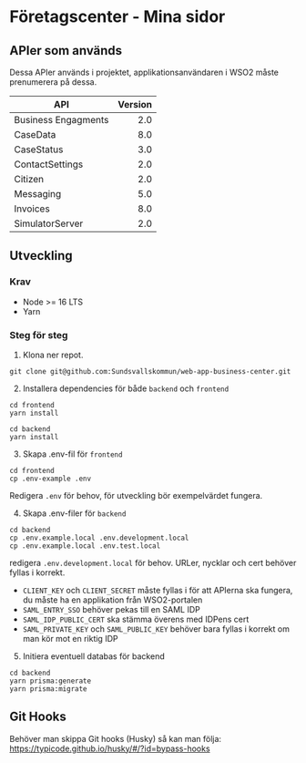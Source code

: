 # Företagscenter - Mina sidor

## APIer som används

Dessa APIer används i projektet, applikationsanvändaren i WSO2 måste prenumerera på dessa.

| API                 | Version |
| ------------------- | ------: |
| Business Engagments |     2.0 |
| CaseData            |     8.0 |
| CaseStatus          |     3.0 |
| ContactSettings     |     2.0 |
| Citizen             |     2.0 |
| Messaging           |     5.0 |
| Invoices            |     8.0 |
| SimulatorServer     |     2.0 |

## Utveckling

### Krav

- Node >= 16 LTS
- Yarn

### Steg för steg

1. Klona ner repot.

```
git clone git@github.com:Sundsvallskommun/web-app-business-center.git
```

2. Installera dependencies för både `backend` och `frontend`

```
cd frontend
yarn install

cd backend
yarn install
```

3. Skapa .env-fil för `frontend`

```
cd frontend
cp .env-example .env
```

Redigera `.env` för behov, för utveckling bör exempelvärdet fungera.

4. Skapa .env-filer för `backend`

```
cd backend
cp .env.example.local .env.development.local
cp .env.example.local .env.test.local
```

redigera `.env.development.local` för behov. URLer, nycklar och cert behöver fyllas i korrekt.

- `CLIENT_KEY` och `CLIENT_SECRET` måste fyllas i för att APIerna ska fungera, du måste ha en applikation från WSO2-portalen
- `SAML_ENTRY_SSO` behöver pekas till en SAML IDP
- `SAML_IDP_PUBLIC_CERT` ska stämma överens med IDPens cert
- `SAML_PRIVATE_KEY` och `SAML_PUBLIC_KEY` behöver bara fyllas i korrekt om man kör mot en riktig IDP

5. Initiera eventuell databas för backend

```
cd backend
yarn prisma:generate
yarn prisma:migrate
```

## Git Hooks

Behöver man skippa Git hooks (Husky) så kan man följa: https://typicode.github.io/husky/#/?id=bypass-hooks
